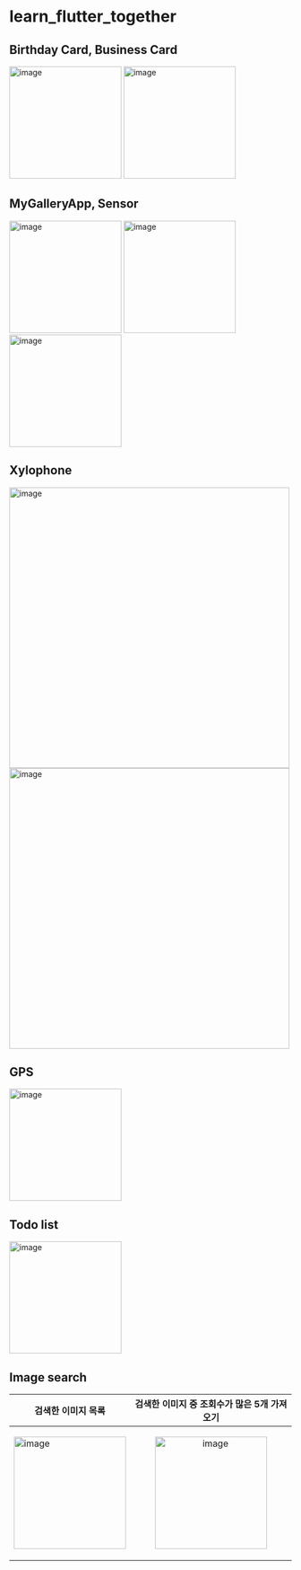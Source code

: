 # learn_flutter_together

## Birthday Card, Business Card
<img width="200" alt="image" src="https://github.com/NalaJang/learn_flutter/assets/73895803/9b68cf8c-a32f-43dd-9997-59f16c522a0c">
<img width="200" alt="image" src="https://github.com/NalaJang/learn_flutter/assets/73895803/a20d7c9c-9942-48f7-940e-46993b833a92">

## MyGalleryApp, Sensor
<img width="200" alt="image" src="https://github.com/NalaJang/learn_flutter/assets/73895803/c249d21e-5764-4112-b62b-702e1132b79c">
<img width="200" alt="image" src="https://github.com/NalaJang/learn_flutter/assets/73895803/cf9233e5-f707-4325-8027-5d5bc7af8970">
<img width="200" alt="image" src="https://github.com/NalaJang/learn_flutter/assets/73895803/a060f5f3-c568-4bc0-9162-6040cb54fb50">

## Xylophone
<img width="500" alt="image" src="https://github.com/NalaJang/learn_flutter/assets/73895803/56fa882a-2f22-4d54-a4aa-a7f49b4d83fe">  
<img width="500" alt="image" src="https://github.com/NalaJang/learn_flutter/assets/73895803/f43384db-74ae-425f-bf57-a954114e5049">

## GPS
<img width="200" alt="image" src="https://github.com/NalaJang/learn_flutter/assets/73895803/85b4d471-6f4f-4453-b113-285ad226710d">

## Todo list
<img width="200" alt="image" src="https://github.com/NalaJang/learn_flutter/assets/73895803/35edb4fc-fd5f-4862-82cd-5e2c18d06dac">

## Image search
|검색한 이미지 목록|검색한 이미지 중 조회수가 많은 5개 가져오기|
|-------------|--------------------------------------|
|<img width="200" alt="image" src="https://github.com/NalaJang/learn_flutter/assets/73895803/93c44356-d648-4083-9aaa-022d83f5042f">|<p align="center"><img width="200" alt="image" src="https://github.com/NalaJang/learn_flutter/assets/73895803/b7cb0c9a-8e5e-4a00-bf2b-8224f3031061"></p>|
